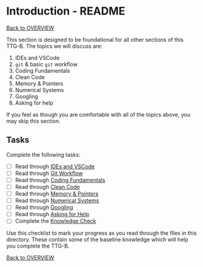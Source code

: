 # Introduction - README

[Back to OVERVIEW](../README.md)

This section is designed to be foundational for all other sections of this TTG-B.  The topics we will discuss are:
1. IDEs and VSCode
2. `git` & basic `git` workflow
3. Coding Fundamentals
4. Clean Code
5. Memory & Pointers
6. Numerical Systems
7. Googling
8. Asking for help

If you feel as though you are comfortable with all of the topics above, you may skip this section.

## Tasks
Complete the following tasks:
- [ ] Read through [IDEs and VSCode](0.00_IDEs_and_VSCode.md)
- [ ] Read through [Git Workflow](0.01_Git_Workflow.md)
- [ ] Read through [Coding Fundamentals](0.03_Coding_Fundamentals.md)
- [ ] Read through [Clean Code](0.04_Clean_Code.md)
- [ ] Read through [Memory & Pointers](0.05_Memory_and_Pointers.md)
- [ ] Read through [Numerical Systems](0.06_Numerical_Systems.md)
- [ ] Read through [Googling](0.07_Googling.md)
- [ ] Read through [Asking for Help](0.08_Asking_For_Help.md)
- [ ] Complete the [Knowledge Check](0.09_Knowledge_Check.md)

Use this checklist to mark your progress as you read through the files in this directory. These contain some of the baseline knowledge which will help you complete the TTG-B.

[Back to OVERVIEW](../README.md)
